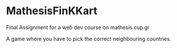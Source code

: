 # MathesisFinKKart
Final Assignment for a web dev course on mathesis.cup.gr

A game where you have to pick the correct neighbouring countries.
